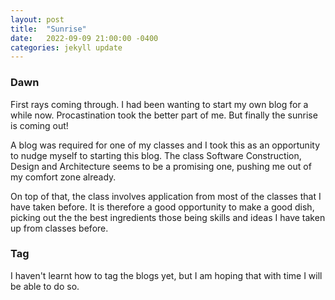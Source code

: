 ```yaml
---
layout: post
title:  "Sunrise"
date:   2022-09-09 21:00:00 -0400
categories: jekyll update
---
```

### Dawn
First rays coming through. I had been wanting to start my own blog for a while now. Procastination took the better part of me. But finally the sunrise is coming out!

A blog was required for one of my classes and I took this as an opportunity to nudge myself to starting this blog. The class Software Construction, Design and Architecture seems to be a promising one, pushing me out of my comfort zone already.

On top of that, the class involves application from most of the classes that I have taken before. It is therefore a good opportunity to make a good dish, picking out the the best ingredients those being skills and ideas I have taken up from classes before.

### Tag
I haven't learnt how to tag the blogs yet, but I am hoping that with time I will be able to do so.
